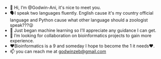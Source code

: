 - 👋 Hi, I’m @Godwin-Ani, it's nice to meet you.
- 🗣I speak two languages fluently. English cause it's my country official language and Python cause what other language should a zoologist speak???😜
- 💪 Just began machine learning so I'll appreciate any guidance I can get.
- 👬 I’m looking for collaboration on bioinformatics projects to gain more experience.
- ❤Bioinformatics is a 9 and someday I hope to become the 1 it needs❤.
- 📫 you can reach me at godwinzeb@gmail.com

<!---
Godwin-Ani/Godwin-Ani is a ✨ special ✨ repository because its `README.md` (this file) appears on your GitHub profile.
You can click the Preview link to take a look at your changes.
--->
